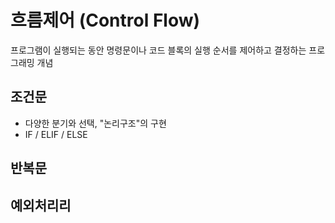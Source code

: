 # 흐름제어 (Control Flow)
프로그램이 실행되는 동안 명령문이나 코드 블록의 실행 순서를 제어하고 결정하는 프로그래밍 개념

## 조건문
- 다양한 분기와 선택, "논리구조"의 구현
- IF / ELIF / ELSE

## 반복문

## 예외처리리